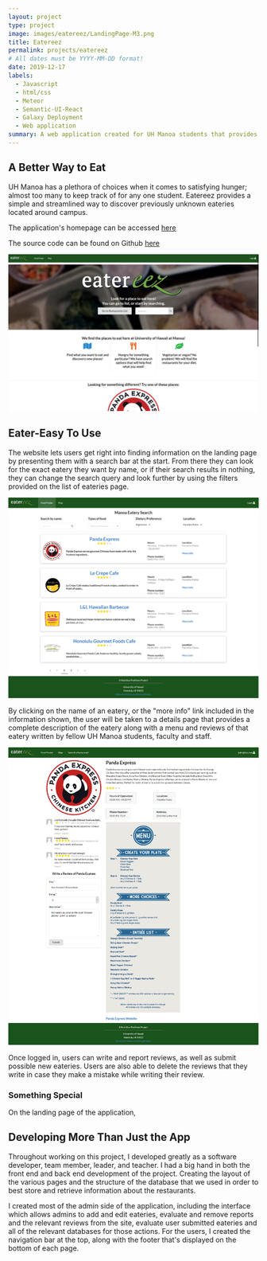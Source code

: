 ```yaml
---
layout: project
type: project
image: images/eatereez/LandingPage-M3.png
title: Eatereez
permalink: projects/eatereez
# All dates must be YYYY-MM-DD format!
date: 2019-12-17
labels:
  - Javascript
  - html/css
  - Meteor
  - Semantic-UI-React
  - Galaxy Deployment
  - Web application
summary: A web application created for UH Manoa students that provides information about where to get food on campus.
---
```


## A Better Way to Eat

UH Manoa has a plethora of choices when it comes to satisfying hunger; almost too many to keep track of for any one
 student. Eatereez provides a simple and streamlined way to discover previously unknown eateries located around campus. 
 
 The application's homepage can be accessed [here](https://nutrition-positions.github.io/)
 
 The source code can be found on Github [here](https://github.com/nutrition-positions/eatereez)
 
 <img class="ui rounded image" src="../images/eatereez/Final-landing.png">
 
## Eater-Easy To Use
 
 The website lets users get right into finding information on the landing page by presenting them with a search bar
  at the start. From there they can look for the exact eatery they want by name, or if their search results in
   nothing, they can change the search query and look further by using the filters provided on the list of
    eateries page.
    
<img class="ui huge right floated rounded image" src="../images/eatereez/Final-food-finder.png">  

  By clicking on the name of an eatery, or the "more info" link included in the information shown, the user will be
   taken to a details page that provides a complete description of the eatery along with a menu and reviews of that
    eatery written by fellow UH Manoa students, faculty and staff.
    
<img class="ui huge left rounded image" src="../images/eatereez/Final-restaurant-details.png">  

Once logged in, users can write and report reviews, as well as submit possible new eateries. Users
 are also able to delete the reviews that they write in case they make a mistake while writing their review.
 
### Something Special

On the landing page of the application, 

## Developing More Than Just the App

Throughout working on this project, I developed greatly as a software developer, team member, leader, and teacher. I
 had a big hand in both the front end and back end development of the project. Creating the layout of the various
  pages and the structure of the database that we used in order to best store and retrieve information about the
   restaurants.
    
I created most of the admin side of the application, including the interface which allows admins to
    add and edit eateries, evaluate and remove reports and the relevant reviews from the site, evaluate user
     submitted eateries and all of the relevant databases for those actions. For the users, I created the navigation bar at the top, along with the footer that's displayed on the bottom  of
      each page.

